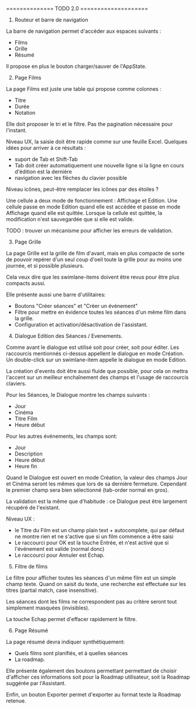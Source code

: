 ============== TODO 2.0 ====================

1. Routeur et barre de navigation

La barre de navigation permet d'accéder aux espaces suivants :
 
- Films
- Grille
- Résumé

Il propose en plus le bouton charger/sauver de l'AppState.


2. Page Films

La page Films est juste une table qui propose comme colonnes :

- Titre 
- Durée
- Notation

Elle doit proposer le tri et le filtre. Pas the pagination 
nécessaire pour l'instant.

Niveau UX, la saisie doit être rapide comme sur une feuille 
Excel. Quelques idées pour arriver à ce résultats :

- suport de Tab et Shift-Tab
- Tab doit créer automatiquement une nouvelle ligne si la ligne
  en cours d'édition est la dernière
- navigation avec les flèches du clavier possible

Niveau icônes, peut-être remplacer les icônes par des étoiles ? 

Une cellule a deux mode de fonctionnement : Affichage et Edition.
Une cellule passe en mode Edition quand elle est accédée et passe
en mode Affichage quand elle est quittée. Lorsque la cellule est
quittée, la modification n'est sauvegardée que si elle est
valide. 

TODO : trouver un mécanisme pour afficher les erreurs de validation.


3. Page Grille

La page Grille est la grille de film d'avant, mais en plus 
compacte de sorte de pouvoir repérer d'un seul coup d'oeil toute
la grille pour au moins une journée, et si possible plusieurs. 

Cela veux dire que les swimlane-items doivent être revus pour
être plus compacts aussi.

Elle présente aussi une barre d'utilitaires:
- Boutons "Créer séances" et "Créer un événement"
- Filtre pour mettre en évidence toutes les séances d'un même film
  dans la grille.
- Configuration et activation/désactivation de l'assistant.


4. Dialogue Edition des Séances / Evenements.

Comme avant le dialogue est utilisé soit pour créer, soit pour 
éditer. Les raccourcis mentionnés ci-dessus appellent le dialogue 
en mode Création. Un double-click sur un swimlane-item appelle 
le dialogue en mode Edition.

La création d'events doit être aussi fluide que possible, pour 
cela on mettra l'accent sur un meilleur enchaînement des champs 
et l'usage de raccourcis claviers.

Pour les Séances, le Dialogue montre les champs suivants :
- Jour
- Cinéma
- Titre Film
- Heure début

Pour les autres événements, les champs sont:
- Jour
- Description
- Heure début
- Heure fin

Quand le Dialogue est ouvert en mode Création, la valeur des
champs Jour et Cinéma seront les mêmes que lors de sa dernière
fermeture. Cependant le premier champ sera bien sélectionné
(tab-order normal en gros).

La validation est la même que d'habitude : ce Dialogue peut être
largement récupéré de l'existant.

Niveau UX :
- le Titre du Film est un champ plain text + autocomplete, qui 
  par défaut ne montre rien et ne s'active que si un film commence 
  a être saisi
- Le raccourci pour OK est la touche Entrée, et n'est activé que si 
  l'événement est valide (normal donc)
- Le raccourci pour Annuler est Echap.


5. Filtre de films

Le filtre pour afficher toutes les séances d'un même film est un 
simple champ texte. Quand on saisit du texte, une recherche est 
effectuée sur les titres (partial match, case insensitive).

Les séances dont les films ne correspondent pas au critère seront 
tout simplement masquées (invisibles).

La touche Echap permet d'effacer rapidement le filtre.


6. Page Résumé

La page résumé devra indiquer synthétiquement:

- Quels films sont planifiés, et à quelles séances
- La roadmap.

Elle présente également des boutons permettant permettant de
choisir d'afficher ces informations soit pour la Roadmap
utilisateur, soit la Roadmap suggérée par l'Assistant.

Enfin, un bouton Exporter permet d'exporter au format texte 
la Roadmap retenue.